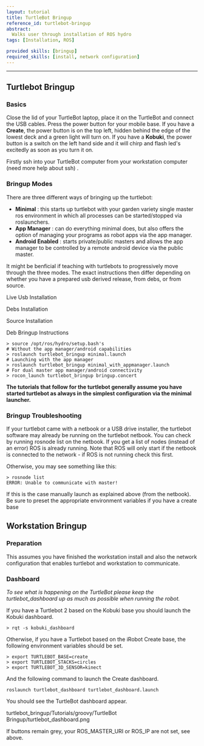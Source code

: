 ```yaml
---
layout: tutorial
title: TurtleBot Bringup
reference_id: turtlebot-bringup
abstract:
  Walks user through installation of ROS hydro
tags: [Installation, ROS]

provided skills: [bringup]
required_skills: [install, network configuration]
---
```


----

## Turtlebot Bringup

### Basics

Close the lid of your TurtleBot laptop, place it on the TurtleBot and connect the USB cables. Press the power button for your mobile base. If you have a **Create**, the power button is on the top left, hidden behind the edge of the lowest deck and a green light will turn on. If you have a **Kobuki**, the power button is a switch on the left hand side and it will chirp and flash led's excitedly as soon as you turn it on.

Firstly ssh into your TurtleBot computer from your workstation computer (need more help about ssh) .

### Bringup Modes

There are three different ways of bringing up the turtlebot:

* **Minimal** : this starts up turtlebot with your garden variety single master ros environment in which all processes can be started/stopped via roslaunchers.
* **App Manager** : can do everything minimal does, but also offers the option of managing your programs as robot apps via the app manager.
* **Android Enabled** : starts private/public masters and allows the app manager to be controlled by a remote android device via the public master. 

It might be benficial if teaching with turtlebots to progressively move through the three modes. The exact instructions then differ depending on whether you have a prepared usb derived release, from debs, or from source.

Live Usb Installation
	

Debs Installation
	

Source Installation

Deb Bringup Instructions

    > source /opt/ros/hydro/setup.bash's
    # Without the app manager/android capabilities
    > roslaunch turtlebot_bringup minimal.launch
    # Launching with the app manager
    > roslaunch turtlebot_bringup minimal_with_appmanager.launch
    # For dual master app manager/android connectivity
    > rocon_launch turtlebot_bringup bringup.concert

**The tutorials that follow for the turtlebot generally assume you have started turtlebot as always in the simplest configuration via the minimal launcher.**


### Bringup Troubleshooting

If your turtlebot came with a netbook or a USB drive installer, the turtlebot software may already be running on the turtlebot netbook. You can check by running rosnode list on the netbook. If you get a list of nodes (instead of an error) ROS is already running. Note that ROS will only start if the netbook is connected to the network - if ROS is not running check this first.

Otherwise, you may see something like this:

	> rosnode list
	ERROR: Unable to communicate with master!

If this is the case manually launch as explained above (from the netbook). Be sure to preset the appropriate environment variables if you have a create base


## Workstation Bringup

### Preparation

This assumes you have finished the workstation install and also the network configuration that enables turtlebot and workstation to communicate.

### Dashboard

*To see what is happening on the TurtleBot please keep the turtlebot_dashboard up as much as possible when running the robot.*

If you have a Turtlebot 2 based on the Kobuki base you should launch the Kobuki dashboard.

	> rqt -s kobuki_dashboard

Otherwise, if you have a Turtlebot based on the iRobot Create base, the following environment variables should be set.

	> export TURTLEBOT_BASE=create
	> export TURTLEBOT_STACKS=circles
	> export TURTLEBOT_3D_SENSOR=kinect

And the following command to launch the Create dashboard.

	roslaunch turtlebot_dashboard turtlebot_dashboard.launch

You should see the TurtleBot dashboard appear.

turtlebot_bringup/Tutorials/groovy/TurtleBot Bringup/turtlebot_dashboard.png

If buttons remain grey, your ROS_MASTER_URI or ROS_IP are not set, see above.
